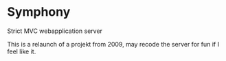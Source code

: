 # Symphony
Strict MVC webapplication server

This is a relaunch of a projekt from 2009, may recode the server for fun if I feel like it.
